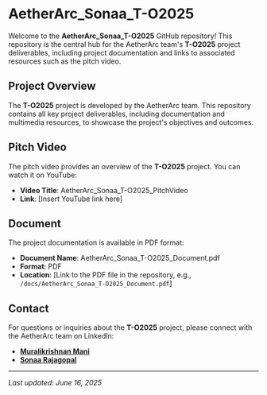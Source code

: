 # AetherArc_Sonaa_T-O2025

Welcome to the **AetherArc_Sonaa_T-O2025** GitHub repository! This repository is the central hub for the AetherArc team's **T-O2025** project deliverables, including project documentation and links to associated resources such as the pitch video.

## Project Overview

The **T-O2025** project is developed by the AetherArc team. This repository contains all key project deliverables, including documentation and multimedia resources, to showcase the project's objectives and outcomes.

## Pitch Video

The pitch video provides an overview of the **T-O2025** project. You can watch it on YouTube:

- **Video Title**: AetherArc_Sonaa_T-O2025_PitchVideo  
- **Link**: [Insert YouTube link here]

## Document

The project documentation is available in PDF format:

- **Document Name**: AetherArc_Sonaa_T-O2025_Document.pdf  
- **Format**: PDF  
- **Location**: [Link to the PDF file in the repository, e.g., `/docs/AetherArc_Sonaa_T-O2025_Document.pdf`]

## Contact

For questions or inquiries about the **T-O2025** project, please connect with the AetherArc team on LinkedIn:  
- [**Muralikrishnan Mani**](https://www.linkedin.com/in/muralikrishnanmani)  
- [**Sonaa Rajagopal**](https://www.linkedin.com/in/sonaa-rajagopal-893480250)
---

*Last updated: June 16, 2025*
